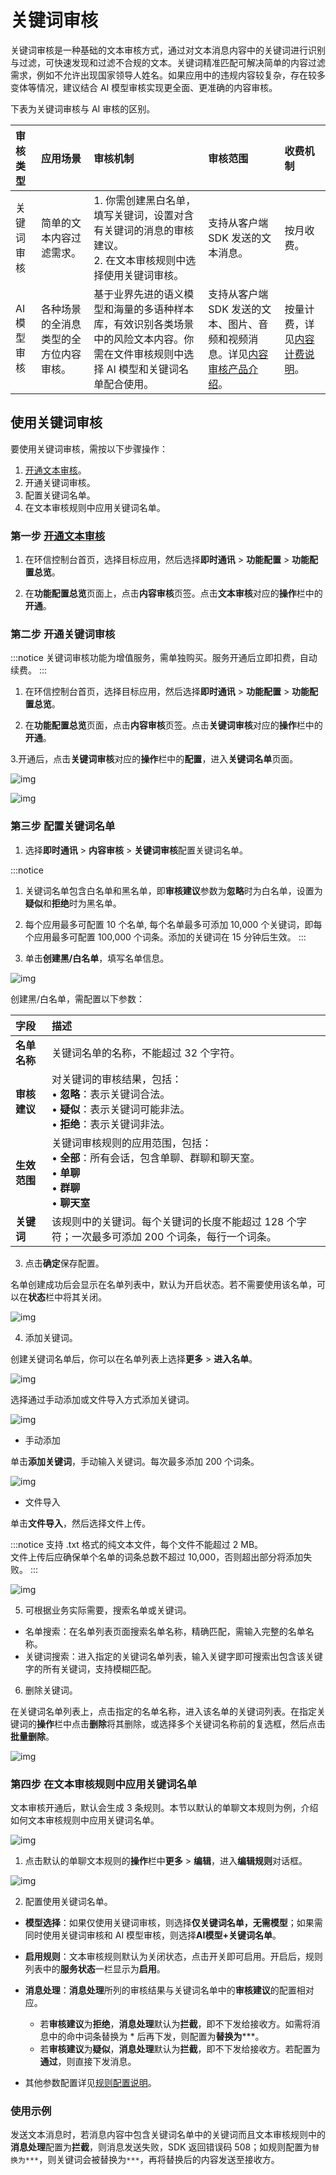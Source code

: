 # 关键词审核

关键词审核是一种基础的文本审核方式，通过对文本消息内容中的关键词进行识别与过滤，可快速发现和过滤不合规的文本。关键词精准匹配可解决简单的内容过滤需求，例如不允许出现国家领导人姓名。如果应用中的违规内容较复杂，存在较多变体等情况，建议结合 AI 模型审核实现更全面、更准确的内容审核。

下表为关键词审核与 AI 审核的区别。

| 审核类型     | 应用场景 | 审核机制 | 审核范围 | 收费机制    |
| :-------------- | :----- | :------- | :------- | :------------------ |
| 关键词审核       | 简单的文本内容过滤需求。  | 1. 你需创建黑白名单，填写关键词，设置对含有关键词的消息的审核建议。<br/> 2. 在文本审核规则中选择使用关键词审核。   | 支持从客户端 SDK 发送的文本消息。 | 按月收费。   |
| AI 模型审核 | 各种场景的全消息类型的全方位内容审核。 | 基于业界先进的语义模型和海量的多语种样本库，有效识别各类场景中的风险文本内容。你需在文件审核规则中选择 AI 模型和关键词名单配合使用。 | 支持从客户端 SDK 发送的文本、图片、音频和视频消息。详见[内容审核产品介绍]()。 | 按量计费，详见[内容计费说明](moderation_billing_domestic.html)。  |


## 使用关键词审核

要使用关键词审核，需按以下步骤操作：

1. [开通文本审核](moderation_enable.html)。
2. 开通关键词审核。
3. 配置关键词名单。
4. 在文本审核规则中应用关键词名单。

### 第一步 [开通文本审核](moderation_enable.html)

1. 在环信控制台首页，选择目标应用，然后选择**即时通讯** > **功能配置** > **功能配置总览**。

2. 在**功能配置总览**页面上，点击**内容审核**页签。点击**文本审核**对应的**操作**栏中的**开通**。

### 第二步 开通关键词审核

:::notice
关键词审核功能为增值服务，需单独购买。服务开通后立即扣费，自动续费。 
:::

1. 在环信控制台首页，选择目标应用，然后选择**即时通讯** > **功能配置** > **功能配置总览**。

2. 在**功能配置总览**页面，点击**内容审核**页签。点击**关键词审核**对应的**操作**栏中的**开通**。

3.开通后，点击**关键词审核**对应的**操作**栏中的**配置**，进入**关键词名单**页面。

![img](@static/images/moderation/keyword_enable.png)

![img](@static/images/moderation/keyword_keywordreview.png)

### 第三步 配置关键词名单

1. 选择**即时通讯** > **内容审核** > **关键词审核**配置关键词名单。

:::notice
1. 关键词名单包含白名单和黑名单，即**审核建议**参数为**忽略**时为白名单，设置为**疑似**和**拒绝**时为黑名单。
2. 每个应用最多可配置 10 个名单, 每个名单最多可添加 10,000 个关键词，即每个应用最多可配置 100,000 个词条。添加的关键词在 15 分钟后生效。
:::

2. 单击**创建黑/白名单**，填写名单信息。

![img](@static/images/moderation/keyword_create.png)

创建黑/白名单，需配置以下参数：

| 字段                 | 描述                                                         |
| :------------------- | :----------------------------------------------------------- |
| **名单名称**  | 关键词名单的名称，不能超过 32 个字符。             |
| **审核建议** | 对关键词的审核结果，包括：<br/> • **忽略**：表示关键词合法。<br/> • **疑似**：表示关键词可能非法。<br/> • **拒绝**：表示关键词非法。 |
| **生效范围**  | 关键词审核规则的应用范围，包括：<br/> • **全部**：所有会话，包含单聊、群聊和聊天室。<br/> • **单聊**<br/> • **群聊**<br/> • **聊天室** |
| **关键词**  | 该规则中的关键词。每个关键词的长度不能超过 128 个字符；一次最多可添加 200 个词条，每行一个词条。             |

3. 点击**确定**保存配置。

名单创建成功后会显示在名单列表中，默认为开启状态。若不需要使用该名单，可以在**状态**栏中将其关闭。

![img](@static/images/moderation/keyword_creationsuccess.png)

4. 添加关键词。

创建关键词名单后，你可以在名单列表上选择**更多** > **进入名单**。

![img](@static/images/moderation/keyword_creationsuccess.png)

选择通过手动添加或文件导入方式添加关键词。

![img](@static/images/moderation/keyword_addword.png)

- 手动添加

单击**添加关键词**，手动输入关键词。每次最多添加 200 个词条。

![img](@static/images/moderation/keyword_manualadd.png)

- 文件导入

单击**文件导入**，然后选择文件上传。

:::notice
支持 .txt 格式的纯文本文件，每个文件不能超过 2 MB。<br/>
文件上传后应确保单个名单的词条总数不超过 10,000，否则超出部分将添加失败。
:::

![img](@static/images/moderation/keyword_fileimport.png)

5. 可根据业务实际需要，搜索名单或关键词。

- 名单搜索：在名单列表页面搜索名单名称，精确匹配，需输入完整的名单名称。
- 关键词搜索：进入指定的关键词名单列表，输入关键字即可搜索出包含该关键字的所有关键词，支持模糊匹配。

6. 删除关键词。

在关键词名单列表上，点击指定的名单名称，进入该名单的关键词列表。在指定关键词的**操作**栏中点击**删除**将其删除，或选择多个关键词名称前的复选框，然后点击**批量删除**。

![img](@static/images/moderation/keyword_search_delete.png)

### 第四步 在文本审核规则中应用关键词名单

文本审核开通后，默认会生成 3 条规则。本节以默认的单聊文本规则为例，介绍如何文本审核规则中应用关键词名单。

![img](@static/images/moderation/keyword_rulelist.png)

1. 点击默认的单聊文本规则的**操作**栏中**更多** > **编辑**，进入**编辑规则**对话框。

![img](@static/images/moderation/keyword_singlechatrule.png)

2. 配置使用关键词名单。

- **模型选择**：如果仅使用关键词审核，则选择**仅关键词名单，无需模型**；如果需同时使用关键词审核和 AI 模型审核，则选择**AI模型+关键词名单**。

- **启用规则**：文本审核规则默认为关闭状态，点击开关即可启用。开启后，规则列表中的**服务状态**一栏显示为**启用**。
- **消息处理**：**消息处理**所列的审核结果与关键词名单中的**审核建议**的配置相对应。
  - 若**审核建议**为**拒绝**，**消息处理**默认为**拦截**，即不下发给接收方。如需将消息中的命中词条替换为 * 后再下发，则配置为**替换为*****。
  - 若**审核建议**为**疑似**，**消息处理**默认为**拦截**，即不下发给接收方。若配置为**通过**，则直接下发消息。
  
- 其他参数配置详见[规则配置说明](moderation_rule_config.html)。

### 使用示例

发送文本消息时，若消息内容中包含关键词名单中的关键词而且文本审核规则中的**消息处理**配置为**拦截**，则消息发送失败，SDK 返回错误码 508；如规则配置为`替换为***`，则关键词会被替换为`***`，再将替换后的内容发送至接收方。